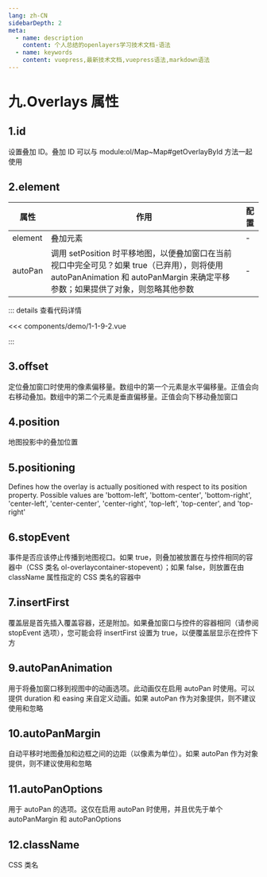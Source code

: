```yaml
---
lang: zh-CN
sidebarDepth: 2
meta:
  - name: description
    content: 个人总结的openlayers学习技术文档-语法
  - name: keywords
    content: vuepress,最新技术文档,vuepress语法,markdown语法
---
```


# 九.Overlays 属性

## 1.id

设置叠加 ID。叠加 ID 可以与 module:ol/Map~Map#getOverlayById 方法一起使用

## 2.element

| 属性    | 作用                                                                                                                                                                          | 配置 |
| ------- | ----------------------------------------------------------------------------------------------------------------------------------------------------------------------------- | ---- |
| element | 叠加元素                                                                                                                                                                      | -    |
| autoPan | 调用 setPosition 时平移地图，以便叠加窗口在当前视口中完全可见？如果 true（已弃用），则将使用 autoPanAnimation 和 autoPanMargin 来确定平移参数；如果提供了对象，则忽略其他参数 | -    |

  <Container url="http://localhost:8090/resume/demo/?type=openlayers&name=1-1-9-2.vue" />

::: details 查看代码详情

<<< components/demo/1-1-9-2.vue

:::

## 3.offset

定位叠加窗口时使用的像素偏移量。数组中的第一个元素是水平偏移量。正值会向右移动叠加。数组中的第二个元素是垂直偏移量。正值会向下移动叠加窗口

## 4.position

地图投影中的叠加位置

## 5.positioning

Defines how the overlay is actually positioned with respect to its position property. Possible values are 'bottom-left', 'bottom-center', 'bottom-right', 'center-left', 'center-center', 'center-right', 'top-left', 'top-center', and 'top-right'

## 6.stopEvent

事件是否应该停止传播到地图视口。如果 true，则叠加被放置在与控件相同的容器中（CSS 类名 ol-overlaycontainer-stopevent）；如果 false，则放置在由 className 属性指定的 CSS 类名的容器中

## 7.insertFirst

覆盖层是首先插入覆盖容器，还是附加。如果叠加窗口与控件的容器相同（请参阅 stopEvent 选项），您可能会将 insertFirst 设置为 true，以便覆盖层显示在控件下方

## 9.autoPanAnimation

用于将叠加窗口移到视图中的动画选项。此动画仅在启用 autoPan 时使用。可以提供 duration 和 easing 来自定义动画。如果 autoPan 作为对象提供，则不建议使用和忽略

## 10.autoPanMargin

自动平移时地图叠加和边框之间的边距（以像素为单位）。如果 autoPan 作为对象提供，则不建议使用和忽略

## 11.autoPanOptions

用于 autoPan 的选项。这仅在启用 autoPan 时使用，并且优先于单个 autoPanMargin 和 autoPanOptions

## 12.className

CSS 类名
